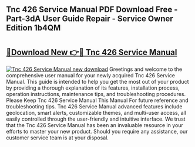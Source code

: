 ## Tnc 426 Service Manual PDF Download Free - Part-3dA User Guide Repair - Service Owner Edition 1b4QM

# <h2><a href="http://bc5475.oget.top/?id=Tnc+426+Service+Manual">🔗Download New 👉🔴 Tnc 426 Service Manual</a></h2>

[![Tnc 426 Service Manual new download](https://i.imgur.com/5g1atiW.png)](http://bc5475.oget.top/?id=Tnc+426+Service+Manual)
Greetings and welcome to the comprehensive user manual for your newly acquired Tnc 426 Service Manual. This guide is intended to help you get the most out of your product by providing a thorough explanation of its features, installation process, operation instructions, maintenance tips, and troubleshooting procedures. Please Keep Tnc 426 Service Manual This Manual For future reference and troubleshooting tips. Tnc 426 Service Manual advanced features include geolocation, smart alerts, customizable themes, and multi-user access, all easily controlled through the user-friendly and intuitive interface. We trust that the Tnc 426 Service Manual has been an invaluable resource in your efforts to master your new product. Should you require any assistance, our customer service team is at your disposal.
